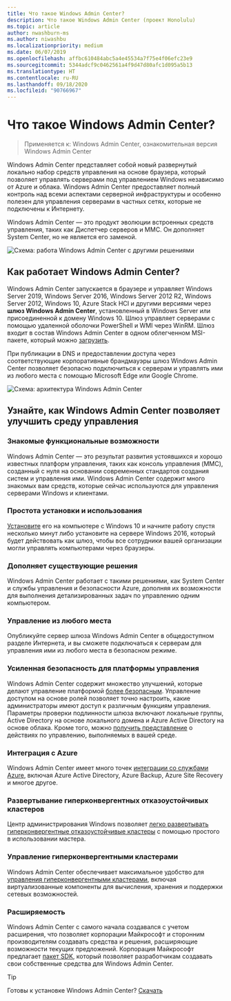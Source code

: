 ```yaml
---
title: Что такое Windows Admin Center?
description: Что такое Windows Admin Center (проект Honolulu)
ms.topic: article
author: nwashburn-ms
ms.author: niwashbu
ms.localizationpriority: medium
ms.date: 06/07/2019
ms.openlocfilehash: affbc610484abc5a4e45534a7f75e4f06efc23e9
ms.sourcegitcommit: 5344adcf9c0462561a4f9d47d80afc1d095a5b13
ms.translationtype: HT
ms.contentlocale: ru-RU
ms.lasthandoff: 09/18/2020
ms.locfileid: "90766967"
---
```

# <a name="what-is-windows-admin-center"></a>Что такое Windows Admin Center?

> Применяется к: Windows Admin Center, ознакомительная версия Windows Admin Center

Windows Admin Center представляет собой новый развернутый локально набор средств управления на основе браузера, который позволяет управлять серверами под управлением Windows независимо от Azure и облака. Windows Admin Center предоставляет полный контроль над всеми аспектами серверной инфраструктуры и особенно полезен для управления серверами в частных сетях, которые не подключены к Интернету.

Windows Admin Center — это продукт эволюции встроенных средств управления, таких как Диспетчер серверов и MMC. Он дополняет System Center, но не является его заменой.

![Схема: работа Windows Admin Center с другими решениями](../media/wac-complements.png)

## <a name="how-does-windows-admin-center-work"></a>Как работает Windows Admin Center?

Windows Admin Center запускается в браузере и управляет Windows Server 2019, Windows Server 2016, Windows Server 2012 R2, Windows Server 2012, Windows 10, Azure Stack HCI и другими версиями через **шлюз Windows Admin Center**, установленный в Windows Server или присоединенной к домену Windows 10. Шлюз управляет серверами с помощью удаленной оболочки PowerShell и WMI через WinRM. Шлюз входит в состав Windows Admin Center в одном облегченном MSI-пакете, который можно [загрузить](../overview.md).

При публикации в DNS и предоставлении доступа через соответствующие корпоративные брандмауэры шлюз Windows Admin Center позволяет безопасно подключиться к серверам и управлять ими из любого места с помощью Microsoft Edge или Google Chrome.

![Схема: архитектура Windows Admin Center](../media/architecture.png)

## <a name="learn-how-windows-admin-center-improves-your-management-environment"></a>Узнайте, как Windows Admin Center позволяет улучшить среду управления

### <a name="familiar-functionality"></a>**Знакомые функциональные возможности**

Windows Admin Center — это результат развития устоявшихся и хорошо известных платформ управления, таких как консоль управления (MMC), созданный с нуля на основании современных стандартов создания систем и управления ими. Windows Admin Center содержит много знакомых вам средств, которые сейчас используются для управления серверами Windows и клиентами.

### <a name="easy-to-install-and-use"></a>**Простота установки и использования**

[Установите](../deploy/install.md) его на компьютере с Windows 10 и начните работу спустя несколько минут либо установите на сервере Windows 2016, который будет действовать как шлюз, чтобы все сотрудники вашей организации могли управлять компьютерами через браузеры.

### <a name="complements-existing-solutions"></a>**Дополняет существующие решения**

Windows Admin Center работает с такими решениями, как System Center и службы управления и безопасности Azure, дополняя их возможности для выполнения детализированных задач по управлению одним компьютером.

### <a name="manage-from-anywhere"></a>**Управление из любого места**

Опубликуйте сервер шлюза Windows Admin Center в общедоступном разделе Интернета, и вы сможете подключаться к серверам для управления ими из любого места в безопасном режиме.

### <a name="enhanced-security-for-your-management-platform"></a>**Усиленная безопасность для платформы управления**

Windows Admin Center содержит множество улучшений, которые делают управление платформой [более безопасным](../plan/user-access-options.md). Управление доступом на основе ролей позволяет точно настроить, какие администраторы имеют доступ к различным функциям управления. Параметры проверки подлинности шлюза включают локальные группы, Active Directory на основе локального домена и Azure Active Directory на основе облака.  Кроме того, можно [получить представление](../use/logging.md) о действиях по управлению, выполняемых в вашей среде.

### <a name="azure-integration"></a>**Интеграция с Azure**

Windows Admin Center имеет много точек [интеграции со службами Azure](../azure/index.md), включая Azure Active Directory, Azure Backup, Azure Site Recovery и многое другое.

### <a name="deploy-hyper-converged-and-failover-clusters"></a>**Развертывание гиперконвергентных отказоустойчивых кластеров**

Центр администрирования Windows позволяет [легко развертывать гиперконвергентные отказоустойчивые кластеры](../use/deploy-hyperconverged-infrastructure.md) с помощью простого в использовании мастера.

### <a name="manage-hyper-converged-clusters"></a>**Управление гиперконвергентными кластерами**

Windows Admin Center обеспечивает максимальное удобство для [управления гиперконвергентными кластерами](../use/manage-hyper-converged.md), включая виртуализованные компоненты для вычисления, хранения и поддержки сетевых возможностей.

### <a name="extensibility"></a>**Расширяемость**

Windows Admin Center с самого начала создавался с учетом расширения, что позволяет корпорации Майкрософт и сторонним производителям создавать средства и решения, расширяющие возможности текущих предложений. Корпорация Майкрософт предлагает [пакет SDK](../extend/extensibility-overview.md), который позволяет разработчикам создавать свои собственные средства для Windows Admin Center.

> [!Tip]
> Готовы к установке Windows Admin Center? [Скачать](../overview.md)